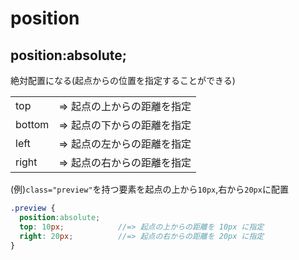 # position
  
## position:absolute;
絶対配置になる(起点からの位置を指定することができる)
  
| | |
|--------|---------------------------|
| top    |   => 起点の上からの距離を指定  |
| bottom |   => 起点の下からの距離を指定  |
| left   |   => 起点の左からの距離を指定  |
| right  |   => 起点の右からの距離を指定  |
  

(例)`class="preview"`を持つ要素を起点の上から`10px`,右から`20px`に配置
```scss
.preview {
  position:absolute;
  top: 10px;            //=> 起点の上からの距離を 10px に指定
  right: 20px;          //=> 起点の右からの距離を 20px に指定
}
```
